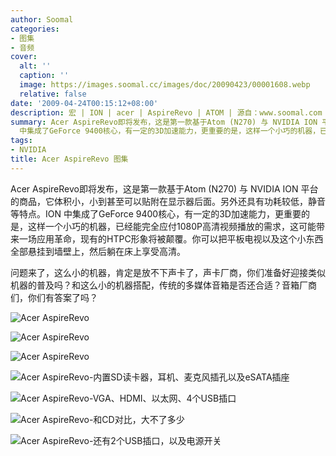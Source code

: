 ```yaml
---
author: Soomal
categories:
- 图集
- 音频
cover:
  alt: ''
  caption: ''
  image: https://images.soomal.cc/images/doc/20090423/00001608.webp
  relative: false
date: '2009-04-24T00:15:12+08:00'
description: 宏 | ION | acer | AspireRevo | ATOM | 源自：www.soomal.com | 版权：原创 |  平均/总评分：08.80/44
summary: Acer AspireRevo即将发布，这是第一款基于Atom (N270) 与 NVIDIA ION 平台的商品，它体积小，小到甚至可以贴附在显示器后面。另外还具有功耗较低，静音等特点。ION
  中集成了GeForce 9400核心，有一定的3D加速能力，更重要的是，这样一个小巧的机器，已经能完全应付1080P高清视频播放的需求，这可能带来一场应用革命，现有的HTPC形象将被颠覆。你可以把平板电视以及这个小东西全部悬挂到墙壁上，然后躺在床上享受高清。问题来了，这么小的机器，肯定是放不下声卡了，声卡厂商，你们准备好迎接类似机器的普及吗？和这么小的机器搭配，传统的多媒体音箱是否还合适？音箱厂商们，你们有答案了吗？
tags:
- NVIDIA
title: Acer AspireRevo 图集
---
```


Acer AspireRevo即将发布，这是第一款基于Atom (N270) 与 NVIDIA ION 平台的商品，它体积小，小到甚至可以贴附在显示器后面。另外还具有功耗较低，静音等特点。ION 中集成了GeForce 9400核心，有一定的3D加速能力，更重要的是，这样一个小巧的机器，已经能完全应付1080P高清视频播放的需求，这可能带来一场应用革命，现有的HTPC形象将被颠覆。你可以把平板电视以及这个小东西全部悬挂到墙壁上，然后躺在床上享受高清。



问题来了，这么小的机器，肯定是放不下声卡了，声卡厂商，你们准备好迎接类似机器的普及吗？和这么小的机器搭配，传统的多媒体音箱是否还合适？音箱厂商们，你们有答案了吗？



![Acer AspireRevo](https://images.soomal.cc/images/doc/20090423/00001607.webp)



![Acer AspireRevo](https://images.soomal.cc/images/doc/20090423/00001608.webp)



![Acer AspireRevo](https://images.soomal.cc/images/doc/20090423/00001609.webp)



![Acer AspireRevo-内置SD读卡器，耳机、麦克风插孔以及eSATA插座](https://images.soomal.cc/images/doc/20090423/00001610.webp)



![Acer AspireRevo-VGA、HDMI、以太网、4个USB插口](https://images.soomal.cc/images/doc/20090423/00001611.webp)



![Acer AspireRevo-和CD对比，大不了多少](https://images.soomal.cc/images/doc/20090423/00001612.webp)



![Acer AspireRevo-还有2个USB插口，以及电源开关](https://images.soomal.cc/images/doc/20090423/00001613.webp)